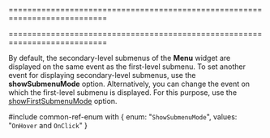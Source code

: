 ===========================================================================
<!--handmade--><!--/handmade-->
<!--merge--><!--/merge-->
===========================================================================

<!--fullDescription-->
By default, the secondary-level submenus of the **Menu** widget are displayed on the same event as the first-level submenu. To set another event for displaying secondary-level submenus, use the **showSubmenuMode** option. Alternatively, you can change the event on which the first-level submenu is displayed. For this purpose, use the [showFirstSubmenuMode](/Documentation/ApiReference/UI_Widgets/dxMenu/Configuration/#showFirstSubmenuMode) option.

#include common-ref-enum with {
    enum: "`ShowSubmenuMode`",
    values: "`OnHover` and `OnClick`"
}
<!--/fullDescription-->